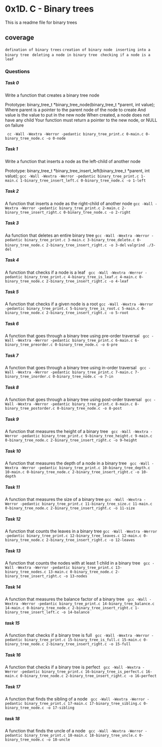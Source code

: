 # 0x1D. C - Binary trees
This is a readme file for binary trees

## coverage
``defination of binary trees``
``creation of binary node``
`` inserting into a binary tree``
`` deleting a node in binary tree``
`` checking if a node is a leaf``

### Questions
##### Task 0
Write a function that creates a binary tree node

Prototype: binary_tree_t *binary_tree_node(binary_tree_t *parent, int value);
Where parent is a pointer to the parent node of the node to create
And value is the value to put in the new node
When created, a node does not have any child
Your function must return a pointer to the new node, or NULL on failure

`` cc -Wall -Wextra -Werror -pedantic binary_tree_print.c 0-main.c 0-binary_tree_node.c -o 0-node``
##### Task 1
Write a function that inserts a node as the left-child of another node

Prototype: binary_tree_t *binary_tree_insert_left(binary_tree_t *parent, int value);
``gcc -Wall -Wextra -Werror -pedantic binary_tree_print.c 1-main.c 1-binary_tree_insert_left.c 0-binary_tree_node.c -o 1-left``
##### Task 2
A function that inserts a node as the right-child of another node
``gcc -Wall -Wextra -Werror -pedantic binary_tree_print.c 2-main.c 2-binary_tree_insert_right.c 0-binary_tree_node.c -o 2-right``
##### Task 3
Aa function that deletes an entire binary tree
``gcc -Wall -Wextra -Werror -pedantic binary_tree_print.c 3-main.c 3-binary_tree_delete.c 0-binary_tree_node.c 2-binary_tree_insert_right.c -o 3-del``
``valgrind ./3-del``
##### Task 4
A function that checks if a node is a leaf
`` gcc -Wall -Wextra -Werror -pedantic binary_tree_print.c 4-binary_tree_is_leaf.c 4-main.c 0-binary_tree_node.c 2-binary_tree_insert_right.c -o 4-leaf``
##### Task 5
A function that checks if a given node is a root
``gcc -Wall -Wextra -Werror -pedantic binary_tree_print.c 5-binary_tree_is_root.c 5-main.c 0-binary_tree_node.c 2-binary_tree_insert_right.c -o 5-root``
##### Task 6
A function that goes through a binary tree using pre-order traversal
`` gcc -Wall -Wextra -Werror -pedantic binary_tree_print.c 6-main.c 6-binary_tree_preorder.c 0-binary_tree_node.c -o 6-pre``
##### Task 7
A function that goes through a binary tree using in-order traversal
`` gcc -Wall -Wextra -Werror -pedantic binary_tree_print.c 7-main.c 7-binary_tree_inorder.c 0-binary_tree_node.c -o 7-in``
##### Task 8
A function that goes through a binary tree using post-order traversal
`` gcc -Wall -Wextra -Werror -pedantic binary_tree_print.c 8-main.c 8-binary_tree_postorder.c 0-binary_tree_node.c -o 8-post``
##### Task 9
A function that measures the height of a binary tree
`` gcc -Wall -Wextra -Werror -pedantic binary_tree_print.c 9-binary_tree_height.c 9-main.c 0-binary_tree_node.c 2-binary_tree_insert_right.c -o 9-height``
##### Task 10
A function that measures the depth of a node in a binary tree
`` gcc -Wall -Wextra -Werror -pedantic binary_tree_print.c 10-binary_tree_depth.c 10-main.c 0-binary_tree_node.c 2-binary_tree_insert_right.c -o 10-depth``
##### Task 11
A function that measures the size of a binary tree
`` gcc -Wall -Wextra -Werror -pedantic binary_tree_print.c 11-binary_tree_size.c 11-main.c 0-binary_tree_node.c 2-binary_tree_insert_right.c -o 11-size ``
##### Task 12
A function that counts the leaves in a binary tree
`` gcc -Wall -Wextra -Werror -pedantic binary_tree_print.c 12-binary_tree_leaves.c 12-main.c 0-binary_tree_node.c 2-binary_tree_insert_right.c -o 12-leaves ``
##### Task 13
A function that counts the nodes with at least 1 child in a binary tree
`` gcc -Wall -Wextra -Werror -pedantic binary_tree_print.c 13-binary_tree_nodes.c 13-main.c 0-binary_tree_node.c 2-binary_tree_insert_right.c -o 13-nodes``
##### Task 14
A function that measures the balance factor of a binary tree
`` gcc -Wall -Wextra -Werror -pedantic binary_tree_print.c 14-binary_tree_balance.c 14-main.c 0-binary_tree_node.c 2-binary_tree_insert_right.c 1-binary_tree_insert_left.c -o 14-balance``
##### task 15
A  function that checks if a binary tree is full
`` gcc -Wall -Wextra -Werror -pedantic binary_tree_print.c 15-binary_tree_is_full.c 15-main.c 0-binary_tree_node.c 2-binary_tree_insert_right.c -o 15-full``
##### Task 16
A function that checks if a binary tree is perfect
`` gcc -Wall -Wextra -Werror -pedantic binary_tree_print.c 16-binary_tree_is_perfect.c 16-main.c 0-binary_tree_node.c 2-binary_tree_insert_right.c -o 16-perfect``
##### Task 17
A function that finds the sibling of a node
`` gcc -Wall -Wextra -Werror -pedantic binary_tree_print.c 17-main.c 17-binary_tree_sibling.c 0-binary_tree_node.c -o 17-sibling``
##### task 18
A function that finds the uncle of a node
`` gcc -Wall -Wextra -Werror -pedantic binary_tree_print.c 18-main.c 18-binary_tree_uncle.c 0-binary_tree_node.c -o 18-uncle``
